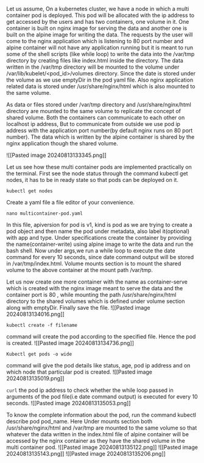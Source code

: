 Let us assume, On a kubernetes cluster, we have a node in which a multi container pod is deployed. This pod will be allocated with the ip address to get accessed by the users and has two containers, one volume in it. One container is built on nginx image for serving the data and another one is built on the alpine image for writing the data. The requests by the user will come to the nginx application which is listening to 80 port number and alpine container will not have any application running but it is meant to run some of the shell scripts (like while loop) to write the data into the /var/tmp directory by creating files like index.html inside the directory. The data written in the /var/tmp directory will be mounted to the volume under /var/lib/kubelet/<pod_id>/volumes directory. Since the date is stored under the volume as we use emptyDir in the pod yaml file. Also nginx application related data is stored under /usr/share/nginx/html which is also mounted to the same volume. 


As data or files stored under /var/tmp directory and /usr/share/nginx/html directory are mounted to the same volume to replicate the concept of shared volume. Both the containers can communicate to each other on localhost ip address, But to communicate from outside we use pod ip address with the application port number(by default nginx runs on 80 port number). The data which is written by the alpine container is shared by the nginx application though the shared volume.  

![[Pasted image 20240813133345.png]]

Let us see how these multi container pods are implemented practically on the terminal. 
First see the node status through the command kubectl get nodes, it has to be in ready state so that pods can be deployed on it. 
```
kubectl get nodes
```

Create a yaml file a file editor of your convenience.
```
nano multicontainer-pod.yaml
```

In this file, apiversion for pod is v1, kind is pod as we are trying to create a pod object and then name the pod under metadata, also label it(optional) with app and type.
Under specifications create the container by providing the name(container-write) using alpine image to write the data and run the bash shell. Now under args,we run a while loop to execute the date command for every 10 seconds, since date command output will be stored in /var/tmp/index.html. Volume mounts section is to mount the shared volume to the above container at the mount path /var/tmp. 

Let us now create one more container with the name as container-serve which is created with the nginx image meant to serve the data and the container port is 80 , while mounting the path /usr/share/nginx/html directory to the shared volumes which is defined under volume section along with emptyDir. Finally save the file.
![[Pasted image 20240813134016.png]]

```
kubectl create -f filename
``` 
command will create the pod according to the specified file. Hence the pod is created.
![[Pasted image 20240813134736.png]]

```
Kubectl get pods -o wide
``` 
command will give the pod details like status, age, pod ip address and on which node that particular pod is created.
![[Pasted image 20240813135019.png]]

`curl` the pod ip address to check whether the while loop passed in arguments of the pod file(i.e date command output) is executed for every 10 seconds.
![[Pasted image 20240813135053.png]]

To know the complete information about the pod, run the command kubectl describe pod pod_name. Here Under mounts section both /usr/share/nginx/html and /var/tmp are mounted to the same volume so that whatever the data written in the index.html file of alpine container will be accessed by the nginx container as they have the shared volume in the multi container pod.
![[Pasted image 20240813135122.png]]
![[Pasted image 20240813135143.png]]
![[Pasted image 20240813135206.png]]








